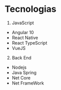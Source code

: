 # Tecnologias

1. JavaScript
 * Angular 10
 * React Native
 * React TypeScript
 * VueJS
2. Back End
 * Nodejs
 * Java Spring
 * Net Core
 * Net FrameWork
